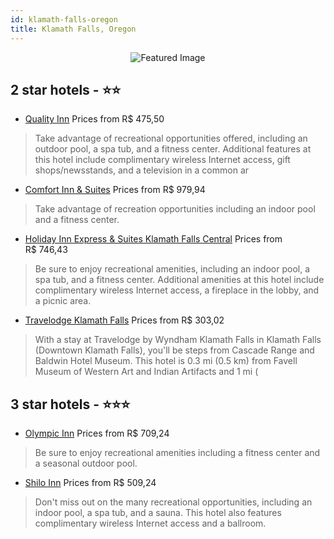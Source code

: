 ```yaml
---
id: klamath-falls-oregon
title: Klamath Falls, Oregon
---
```


<center><img src="https://i.travelapi.com/hotels/1000000/50000/40700/40649/9bf1c9b9_z.jpg" alt="Featured Image" /></center>


##  2 star hotels - ⭐️⭐️

-    [Quality Inn](https://us.hurb.com/hotels/klamath-falls/quality-inn-JNP-JP032669?cmp=18055) Prices from R$ 475,50
   > Take advantage of recreational opportunities offered, including an outdoor pool, a spa tub, and a fitness center. Additional features at this hotel include complimentary wireless Internet access, gift shops/newsstands, and a television in a common ar
-    [Comfort Inn & Suites](https://us.hurb.com/hotels/klamath-falls/comfort-inn-suites-JNP-JP032667?cmp=18055) Prices from R$ 979,94
   > Take advantage of recreation opportunities including an indoor pool and a fitness center.
-    [Holiday Inn Express & Suites Klamath Falls Central](https://us.hurb.com/hotels/klamath-falls/holiday-inn-express-suites-klamath-falls-central-JNP-JP075862?cmp=18055) Prices from R$ 746,43
   > Be sure to enjoy recreational amenities, including an indoor pool, a spa tub, and a fitness center. Additional amenities at this hotel include complimentary wireless Internet access, a fireplace in the lobby, and a picnic area.
-    [Travelodge Klamath Falls](https://us.hurb.com/hotels/klamath-falls/travelodge-klamath-falls-JNP-JP483980?cmp=18055) Prices from R$ 303,02
   > With a stay at Travelodge by Wyndham Klamath Falls in Klamath Falls (Downtown Klamath Falls), you'll be steps from Cascade Range and Baldwin Hotel Museum. This hotel is 0.3 mi (0.5 km) from Favell Museum of Western Art and Indian Artifacts and 1 mi (

##  3 star hotels - ⭐️⭐️⭐️

-    [Olympic Inn](https://us.hurb.com/hotels/klamath-falls/olympic-inn-JNP-JP347230?cmp=18055) Prices from R$ 709,24
   > Be sure to enjoy recreational amenities including a fitness center and a seasonal outdoor pool.
-    [Shilo Inn](https://us.hurb.com/hotels/klamath-falls/shilo-inn-JNP-JP032665?cmp=18055) Prices from R$ 509,24
   > Don't miss out on the many recreational opportunities, including an indoor pool, a spa tub, and a sauna. This hotel also features complimentary wireless Internet access and a ballroom.
